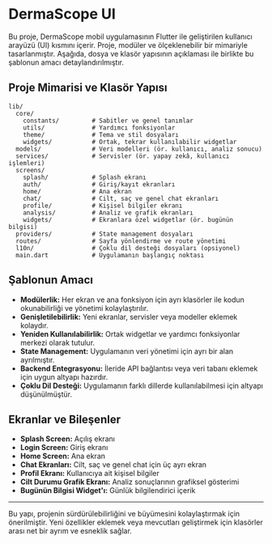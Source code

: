 # DermaScope UI

Bu proje, DermaScope mobil uygulamasının Flutter ile geliştirilen kullanıcı arayüzü (UI) kısmını içerir. Proje, modüler ve ölçeklenebilir bir mimariyle tasarlanmıştır. Aşağıda, dosya ve klasör yapısının açıklaması ile birlikte bu şablonun amacı detaylandırılmıştır.

## Proje Mimarisi ve Klasör Yapısı

```
lib/
  core/
    constants/         # Sabitler ve genel tanımlar
    utils/             # Yardımcı fonksiyonlar
    theme/             # Tema ve stil dosyaları
    widgets/           # Ortak, tekrar kullanılabilir widgetlar
  models/              # Veri modelleri (ör. kullanıcı, analiz sonucu)
  services/            # Servisler (ör. yapay zekâ, kullanıcı işlemleri)
  screens/
    splash/            # Splash ekranı
    auth/              # Giriş/kayıt ekranları
    home/              # Ana ekran
    chat/              # Cilt, saç ve genel chat ekranları
    profile/           # Kişisel bilgiler ekranı
    analysis/          # Analiz ve grafik ekranları
    widgets/           # Ekranlara özel widgetlar (ör. bugünün bilgisi)
  providers/           # State management dosyaları
  routes/              # Sayfa yönlendirme ve route yönetimi
  l10n/                # Çoklu dil desteği dosyaları (opsiyonel)
  main.dart            # Uygulamanın başlangıç noktası
```

## Şablonun Amacı
- **Modülerlik:** Her ekran ve ana fonksiyon için ayrı klasörler ile kodun okunabilirliği ve yönetimi kolaylaştırılır.
- **Genişletilebilirlik:** Yeni ekranlar, servisler veya modeller eklemek kolaydır.
- **Yeniden Kullanılabilirlik:** Ortak widgetlar ve yardımcı fonksiyonlar merkezi olarak tutulur.
- **State Management:** Uygulamanın veri yönetimi için ayrı bir alan ayrılmıştır.
- **Backend Entegrasyonu:** İleride API bağlantısı veya veri tabanı eklemek için uygun altyapı hazırdır.
- **Çoklu Dil Desteği:** Uygulamanın farklı dillerde kullanılabilmesi için altyapı düşünülmüştür.

## Ekranlar ve Bileşenler
- **Splash Screen:** Açılış ekranı
- **Login Screen:** Giriş ekranı
- **Home Screen:** Ana ekran
- **Chat Ekranları:** Cilt, saç ve genel chat için üç ayrı ekran
- **Profil Ekranı:** Kullanıcıya ait kişisel bilgiler
- **Cilt Durumu Grafik Ekranı:** Analiz sonuçlarının grafiksel gösterimi
- **Bugünün Bilgisi Widget'ı:** Günlük bilgilendirici içerik

---

Bu yapı, projenin sürdürülebilirliğini ve büyümesini kolaylaştırmak için önerilmiştir. Yeni özellikler eklemek veya mevcutları geliştirmek için klasörler arası net bir ayrım ve esneklik sağlar.
